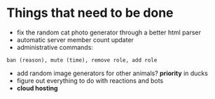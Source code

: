 # Things that need to be done

* fix the random cat photo generator through a better html parser
* automatic server member count updater
* administrative commands:
```
ban (reason), mute (time), remove role, add role
```
* add random image generators for other animals? **priority** in ducks
* figure out everything to do with reactions and bots
* **cloud hosting**
